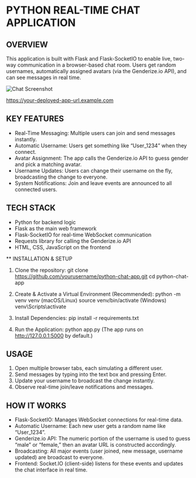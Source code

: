 # PYTHON REAL-TIME CHAT APPLICATION

## OVERVIEW
This application is built with Flask and Flask-SocketIO to enable live, two-way communication in a browser-based chat room. Users get random usernames, automatically assigned avatars (via the Genderize.io API), and can see messages in real time.

   ![Chat Screenshot](assets/chat-screenshot.png)

   https://your-deployed-app-url.example.com

## KEY FEATURES
- Real-Time Messaging: Multiple users can join and send messages instantly.
- Automatic Username: Users get something like “User_1234” when they connect.
- Avatar Assignment: The app calls the Genderize.io API to guess gender and pick a matching avatar.
- Username Updates: Users can change their username on the fly, broadcasting the change to everyone.
- System Notifications: Join and leave events are announced to all connected users.

## TECH STACK
- Python for backend logic
- Flask as the main web framework
- Flask-SocketIO for real-time WebSocket communication
- Requests library for calling the Genderize.io API
- HTML, CSS, JavaScript on the frontend

** INSTALLATION & SETUP
1) Clone the repository:
   git clone https://github.com/yourusername/python-chat-app.git
   cd python-chat-app

2) Create & Activate a Virtual Environment (Recommended):
   python -m venv venv
   (macOS/Linux) source venv/bin/activate
   (Windows) venv\Scripts\activate

3) Install Dependencies:
   pip install -r requirements.txt

4) Run the Application:
   python app.py
   (The app runs on http://127.0.0.1:5000 by default.)

## USAGE
1) Open multiple browser tabs, each simulating a different user.
2) Send messages by typing into the text box and pressing Enter.
3) Update your username to broadcast the change instantly.
4) Observe real-time join/leave notifications and messages.

## HOW IT WORKS
- Flask-SocketIO: Manages WebSocket connections for real-time data.
- Automatic Username: Each new user gets a random name like “User_1234”.
- Genderize.io API: The numeric portion of the username is used to guess “male” or “female,” then an avatar URL is constructed accordingly.
- Broadcasting: All major events (user joined, new message, username updated) are broadcast to everyone.
- Frontend: Socket.IO (client-side) listens for these events and updates the chat interface in real time.

